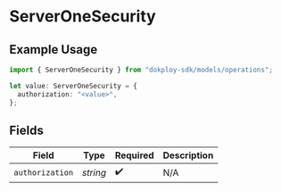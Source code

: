 # ServerOneSecurity

## Example Usage

```typescript
import { ServerOneSecurity } from "dokploy-sdk/models/operations";

let value: ServerOneSecurity = {
  authorization: "<value>",
};
```

## Fields

| Field              | Type               | Required           | Description        |
| ------------------ | ------------------ | ------------------ | ------------------ |
| `authorization`    | *string*           | :heavy_check_mark: | N/A                |